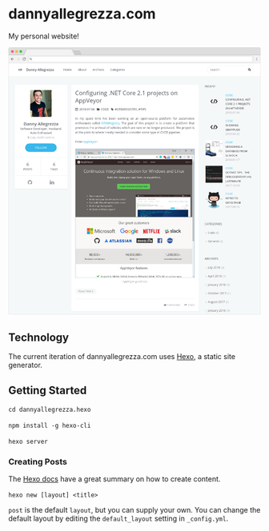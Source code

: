 # dannyallegrezza.com
My personal website!

![DannyAllegrezza.com](/img/site.png)

## Technology

The current iteration of dannyallegrezza.com uses [Hexo](https://hexo.io/), a static site generator.

## Getting Started

```
cd dannyallegrezza.hexo

npm install -g hexo-cli

hexo server
```

### Creating Posts

The [Hexo docs](https://hexo.io/docs/writing) have a great summary on how to create content.

`hexo new [layout] <title>`


`post` is the default `layout`, but you can supply your own. You can change the default layout by editing the `default_layout` setting in `_config.yml`.

